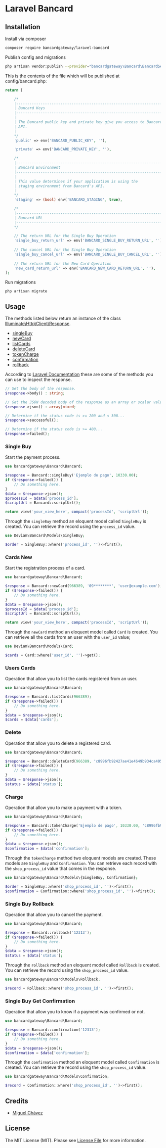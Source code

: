 # Laravel Bancard

## Installation

Install via composer

```bash
composer require bancardgateway/laravel-bancard
```
Publish config and migrations

```bash
php artisan vendor:publish --provider="bancardgateway\Bancard\BancardServiceProvider"
```
This is the contents of the file which will be published at config/bancard.php:

```php
return [

    /*
    |--------------------------------------------------------------------------
    | Bancard Keys
    |--------------------------------------------------------------------------
    |
    | The Bancard public key and private key give you access to Bancard's
    | API.
    |
    */
    'public' => env('BANCARD_PUBLIC_KEY', ''),

    'private' => env('BANCARD_PRIVATE_KEY', ''),

    /*
    |--------------------------------------------------------------------------
    | Bancard Environment
    |--------------------------------------------------------------------------
    |
    | This value determines if your application is using the 
    | staging environment from Bancard's API.
    |
    */
    'staging' => (bool) env('BANCARD_STAGING', true),

    /*
    |--------------------------------------------------------------------------
    | Bancard URL
    |--------------------------------------------------------------------------
    */

    // The return URL for the Single Buy Operation
    'single_buy_return_url' => env('BANCARD_SINGLE_BUY_RETURN_URL', ''), 
    
    // The cancel URL for the Single Buy Operation
    'single_buy_cancel_url' => env('BANCARD_SINGLE_BUY_CANCEL_URL', ''), 
    
    // The return URL for the New Card Operation
    'new_card_return_url' => env('BANCARD_NEW_CARD_RETURN_URL', ''), 
];
```
Run migrations

```
php artisan migrate
```
## Usage
The methods listed below return an instance of the class [Illuminate\Http\Client\Response](https://laravel.com/api/8.x/Illuminate/Http/Client/Response.html).

- [singleBuy](#single-buy)
- [newCard](#cards-new)
- [listCards](#users-cards)
- [deleteCard](#delete)
- [tokenCharge](#charge)
- [confirmation](#single-buy-get-confirmation)
- [rollback](#single-buy-rollback)

According to [Laravel Documentation](https://laravel.com/docs/8.x/http-client) these are some of the methods you can use to inspect the response.
```php
// Get the body of the response.
$response->body() : string;

// Get the JSON decoded body of the response as an array or scalar value.
$response->json() : array|mixed;

// Determine if the status code is >= 200 and < 300...
$response->successful();

// Determine if the status code is >= 400...
$response->failed();
```

### Single Buy
Start the payment process.
```php
use bancardgateway\Bancard\Bancard;

$response = Bancard::singleBuy('Ejemplo de pago', 10330.00);
if ($response->failed()) {
	// Do something here.
}
$data = $response->json();
$processId = $data['process_id'];
$scriptUrl = Bancard::scriptUrl();

return view('your_view_here', compact('processId', 'scriptUrl'));
```
Through the `singleBuy` method an eloquent model called `SingleBuy` is created. 
You can retrieve the record using the `process_id` value.
```php
use Deviam\Bancard\Models\SingleBuy;

$order = SingleBuy::where('process_id', '')->first();
```

### Cards New
Start the registration process of a card.
```php
use bancardgateway\Bancard\Bancard;

$response = Bancard::newCard(966389, '09********', 'user@example.com');
if ($response->failed()) {
	// Do something here.
}
$data = $response->json();
$processId = $data['process_id'];
$scriptUrl = Bancard::scriptUrl();

return view('your_view_here', compact('processId', 'scriptUrl'));
```
Through the `newCard` method an eloquent model called `Card` is created.
You can retrieve all the cards from an user with the `user_id` value;
```php
use Deviam\Bancard\Models\Card;

$cards = Card::where('user_id', '')->get();
```

### Users Cards
Operation that allow you to list the cards registered from an user.
```php
use bancardgateway\Bancard\Bancard;

$response = Bancard::listCards(966389);
if ($response->failed()) {
	// Do something here.
}
$data = $response->json();
$cards = $data['cards'];
```

### Delete
Operation that allow you to delete a registered card.
```php
use bancardgateway\Bancard\Bancard;

$response = Bancard::deleteCard(966389, 'c8996fb92427ae41e4649b934ca495991b7852b855');
if ($response->failed()) {
	// Do something here.
}
$data = $response->json();
$status = $data['status'];
```

### Charge
Operation that allow you to make a payment with a token.
```php
use bancardgateway\Bancard\Bancard;

$response = Bancard::tokenCharge('Ejemplo de pago', 10330.00, 'c8996fb92427ae41e4649b934ca495991b7852b855');
if ($response->failed()) {
	// Do something here.
}
$data = $response->json();
$confirmation = $data['confirmation'];
```
Through the `tokenCharge` method two eloquent models are created.  These models are `SingleBuy` and `Confirmation`. 
You can retrieve each record with the `shop_process_id` value that comes in the response.
```php
use bancardgateway\Bancard\Models\{SingleBuy, Confirmation};

$order = SingleBuy::where('shop_process_id', '')->first();
$confirmation = Confirmation::where('shop_process_id', '')->first();
```

### Single Buy Rollback
Operation that allow you to cancel the payment.
```php
use bancardgateway\Bancard\Bancard;

$response = Bancard::rollback('12313');
if ($response->failed()) {
	// Do something here.
}
$data = $response->json();
$status = $data['status'];
```
Through the `rollback` method an eloquent model called `Rollback` is created.
You can retrieve the record using the `shop_process_id` value.
```php
use bancardgateway\Bancard\Models\Rollback;

$record = Rollback::where('shop_process_id', '')->first();
```

### Single Buy Get Confirmation
Operation that allow you to know if a payment was confirmed or not.
```php
use bancardgateway\Bancard\Bancard;

$response = Bancard::confirmation('12313');
if ($response->failed()) {
	// Do something here.
}
$data = $response->json();
$confirmation = $data['confirmation'];
```
Through the `confirmation` method an eloquent model called `Confirmation` is created.
You can retrieve the record using the `shop_process_id` value.
```php
use bancardgateway\Bancard\Models\Confirmation;

$record = Confirmation::where('shop_process_id', '')->first();
```

## Credits

- [Miguel Chávez](https://github.com/miguelmchavez)

## License

The MIT License (MIT). Please see [License File](LICENSE.md) for more information.

